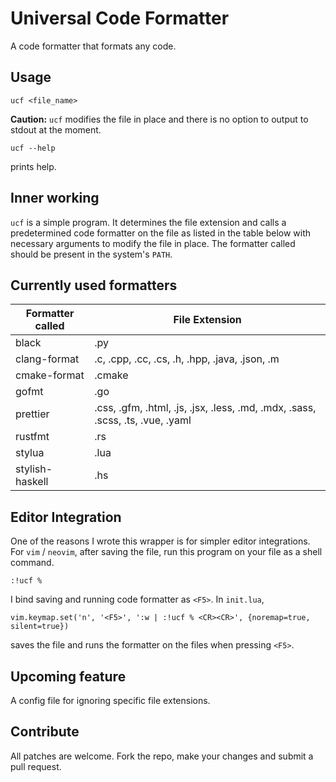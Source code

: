 # Universal Code Formatter

A code formatter that formats any code. 

## Usage
```
ucf <file_name>
```
**Caution:** `ucf` modifies the file in place and there is no option to output to stdout at the moment.

```
ucf --help
```
prints help.

## Inner working
`ucf` is a simple program. It determines the file extension and calls a predetermined code formatter on the file as listed in the table below with necessary arguments to modify the file in place. The formatter called should be present in the system's `PATH`.

## Currently used formatters
| Formatter called   | File Extension                                                                               |
|--------------------|-----------------------------------------------------------------------------------------|
| black              | .py                                                                                  |
| clang-format       | .c, .cpp, .cc, .cs, .h, .hpp, .java, .json, .m
| cmake-format       | .cmake |                                                                               |
| gofmt              | .go                                                                                  |
| prettier           | .css, .gfm, .html, .js, .jsx, .less, .md, .mdx, .sass, .scss, .ts, .vue, .yaml |
| rustfmt            | .rs
| stylua	     | .lua   	|
| stylish-haskell    | .hs	|

## Editor Integration

One of the reasons I wrote this wrapper is for simpler editor integrations. 
For `vim` / `neovim`, after saving the file, run this program on your file as a shell command. 
```
:!ucf %
```
I bind saving and running code formatter as `<F5>`. In `init.lua`,
```
vim.keymap.set('n', '<F5>', ':w | :!ucf % <CR><CR>', {noremap=true, silent=true})
```
saves the file and runs the formatter on the files when pressing `<F5>`. 

## Upcoming feature

A config file for ignoring specific file extensions.

## Contribute
All patches are welcome. Fork the repo, make your changes and submit a pull request. 
